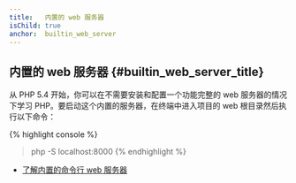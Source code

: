 ```yaml
---
title:   内置的 web 服务器
isChild: true
anchor:  builtin_web_server
---
```


## 内置的 web 服务器 {#builtin_web_server_title}

从 PHP 5.4 开始，你可以在不需要安装和配置一个功能完整的 web 服务器的情况下学习 PHP。要启动这个内置的服务器，在终端中进入项目的 web 根目录然后执行以下命令：

{% highlight console %}
> php -S localhost:8000
{% endhighlight %}

* [了解内置的命令行 web 服务器][cli-server]


[cli-server]: http://php.net/features.commandline.webserver
